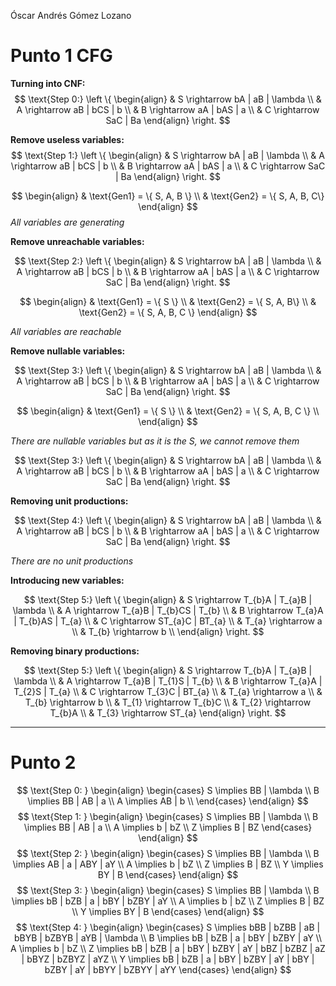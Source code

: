 Óscar Andrés Gómez Lozano

# Punto 1 CFG

**Turning into CNF:**
$$
\text{Step 0:}
\left \{
\begin{align}
 & S \rightarrow bA | aB | \lambda \\
 & A \rightarrow aB | bCS | b \\
 & B \rightarrow aA | bAS | a \\
 & C \rightarrow SaC | Ba
\end{align}
\right.
$$

**Remove useless variables:**
$$
\text{Step 1:}
\left \{
\begin{align}
 & S \rightarrow bA | aB | \lambda \\
 & A \rightarrow aB | bCS | b \\
 & B \rightarrow aA | bAS | a \\
 & C \rightarrow SaC | Ba
\end{align}
\right.
$$

$$
\begin{align}
 & \text{Gen1} = \{ S, A, B \} \\
 & \text{Gen2} = \{ S, A, B, C\}
\end{align}
$$
*All variables are generating*

**Remove unreachable variables:**

$$
\text{Step 2:}
\left \{
\begin{align}
 & S \rightarrow bA | aB | \lambda \\
 & A \rightarrow aB | bCS | b \\
 & B \rightarrow aA | bAS | a \\
 & C \rightarrow SaC | Ba
\end{align}
\right.
$$

$$
\begin{align}
 & \text{Gen1} = \{ S \} \\
 & \text{Gen2} = \{ S, A, B\} \\
 & \text{Gen2} = \{ S, A, B, C \}
\end{align}
$$

*All variables are reachable*

**Remove nullable variables:**

$$
\text{Step 3:}
\left \{
\begin{align}
 & S \rightarrow bA | aB | \lambda \\
 & A \rightarrow aB | bCS | b \\
 & B \rightarrow aA | bAS | a \\
 & C \rightarrow SaC | Ba
\end{align}
\right.
$$

$$
\begin{align}
 & \text{Gen1} = \{ S \} \\
 & \text{Gen2} = \{ S, A, B, C \} \\
\end{align}
$$

*There are nullable variables but as it is the S, we cannot remove them*

$$
\text{Step 3:}
\left \{
\begin{align}
 & S \rightarrow bA | aB | \lambda \\
 & A \rightarrow aB | bCS | b \\
 & B \rightarrow aA | bAS | a \\
 & C \rightarrow SaC | Ba
\end{align}
\right.
$$

**Removing unit productions:**

$$
\text{Step 4:}
\left \{
\begin{align}
 & S \rightarrow bA | aB | \lambda \\
 & A \rightarrow aB | bCS | b \\
 & B \rightarrow aA | bAS | a \\
 & C \rightarrow SaC | Ba
\end{align}
\right.
$$

*There are no unit productions*

**Introducing new variables:**

$$
\text{Step 5:}
\left \{
\begin{align}
 & S \rightarrow T_{b}A | T_{a}B | \lambda \\
 & A \rightarrow T_{a}B | T_{b}CS | T_{b} \\
 & B \rightarrow T_{a}A | T_{b}AS | T_{a} \\
 & C \rightarrow ST_{a}C | BT_{a} \\
 & T_{a} \rightarrow a \\
 & T_{b} \rightarrow b \\
\end{align}
\right.
$$

**Removing binary productions:**

$$
\text{Step 5:}
\left \{
\begin{align}
 & S \rightarrow T_{b}A | T_{a}B | \lambda \\
 & A \rightarrow T_{a}B | T_{1}S | T_{b} \\
 & B \rightarrow T_{a}A | T_{2}S | T_{a} \\
 & C \rightarrow T_{3}C | BT_{a} \\
 & T_{a} \rightarrow a \\
 & T_{b} \rightarrow b \\
 & T_{1} \rightarrow T_{b}C \\
 & T_{2} \rightarrow T_{b}A \\
 & T_{3} \rightarrow ST_{a}
\end{align}
\right.
$$

---

# Punto 2

$$
\text{Step 0: }
\begin{align}
\begin{cases}
S \implies BB | \lambda \\
B \implies BB | AB | a \\
A \implies AB | b \\
\end{cases}
\end{align}
$$
$$
\text{Step 1: }
\begin{align}
\begin{cases}
S \implies BB | \lambda \\
B \implies BB | AB | a \\
A \implies b | bZ  \\
Z \implies B | BZ
\end{cases}
\end{align}
$$
$$
\text{Step 2: }
\begin{align}
\begin{cases}
S \implies BB | \lambda \\
B \implies AB | a | ABY |  aY \\
A \implies b | bZ  \\
Z \implies B | BZ \\
Y \implies BY | B
\end{cases}
\end{align}
$$
$$
\text{Step 3: }
\begin{align}
\begin{cases}
S \implies BB | \lambda \\
B \implies bB | bZB | a | bBY | bZBY |  aY \\
A \implies b | bZ  \\
Z \implies B | BZ \\
Y \implies BY | B
\end{cases}
\end{align}
$$
$$
\text{Step 4: }
\begin{align}
\begin{cases}
S \implies bBB | bZBB | aB | bBYB | bZBYB | aYB | \lambda \\
B \implies bB | bZB | a | bBY | bZBY | aY \\
A \implies b | bZ  \\
Z \implies bB | bZB | a | bBY | bZBY | aY | bBZ | bZBZ | aZ | bBYZ | bZBYZ | aYZ \\
Y \implies bB | bZB | a | bBY | bZBY | aY | bBY | bZBY | aY | bBYY | bZBYY | aYY
\end{cases}
\end{align}
$$
